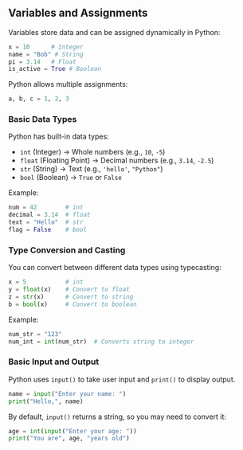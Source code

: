 ## **Variables and Assignments**
Variables store data and can be assigned dynamically in Python:
```python
x = 10      # Integer
name = "Bob" # String
pi = 3.14   # Float
is_active = True # Boolean
```
Python allows multiple assignments:
```python
a, b, c = 1, 2, 3
```

### **Basic Data Types**
Python has built-in data types:
- `int` (Integer) → Whole numbers (e.g., `10`, `-5`)
- `float` (Floating Point) → Decimal numbers (e.g., `3.14`, `-2.5`)
- `str` (String) → Text (e.g., `'hello'`, `"Python"`)
- `bool` (Boolean) → `True` or `False`

Example:
```python
num = 42        # int
decimal = 3.14  # float
text = "Hello"  # str
flag = False    # bool
```

### **Type Conversion and Casting**
You can convert between different data types using typecasting:
```python
x = 5           # int
y = float(x)    # Convert to float
z = str(x)      # Convert to string
b = bool(x)     # Convert to boolean
```
Example:
```python
num_str = "123"
num_int = int(num_str)  # Converts string to integer
```

### **Basic Input and Output**
Python uses `input()` to take user input and `print()` to display output.
```python
name = input("Enter your name: ")
print("Hello,", name)
```
By default, `input()` returns a string, so you may need to convert it:
```python
age = int(input("Enter your age: "))
print("You are", age, "years old")
```
